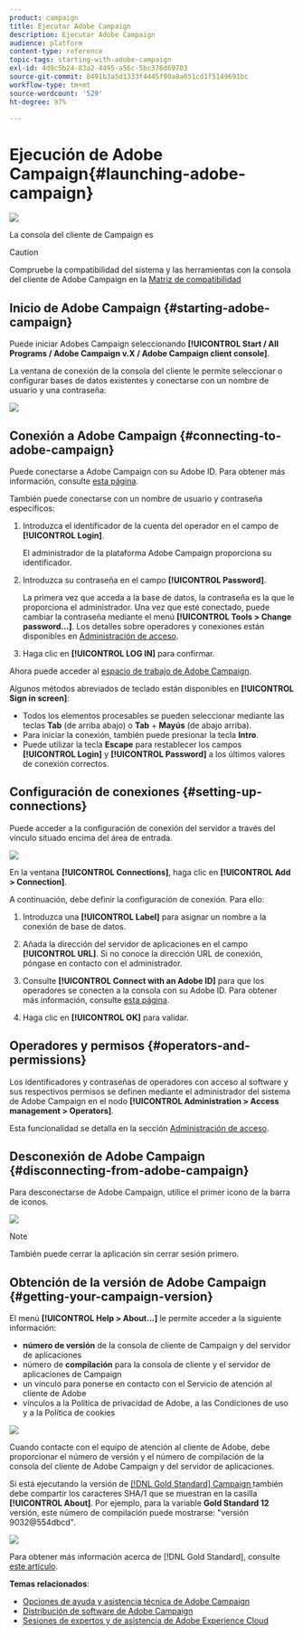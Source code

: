 ```yaml
---
product: campaign
title: Ejecutar Adobe Campaign
description: Ejecutar Adobe Campaign
audience: platform
content-type: reference
topic-tags: starting-with-adobe-campaign
exl-id: 4d9c5b24-83a2-4495-a56c-5bc376d69703
source-git-commit: 8491b3a5d1333f4445f90a8a051cd1f5149691bc
workflow-type: tm+mt
source-wordcount: '529'
ht-degree: 97%

---
```


# Ejecución de Adobe Campaign{#launching-adobe-campaign}

![](../../assets/v7-only.svg)

La consola del cliente de Campaign es

>[!CAUTION]
>
>Compruebe la compatibilidad del sistema y las herramientas con la consola del cliente de Adobe Campaign en la [Matriz de compatibilidad](../../rn/using/compatibility-matrix.md#ClientConsoleoperatingsystems)

## Inicio de Adobe Campaign {#starting-adobe-campaign}

Puede iniciar Adobes Campaign seleccionando **[!UICONTROL Start / All Programs / Adobe Campaign v.X / Adobe Campaign client console]**.

La ventana de conexión de la consola del cliente le permite seleccionar o configurar bases de datos existentes y conectarse con un nombre de usuario y una contraseña:

![](assets/acc-logon.png)

## Conexión a Adobe Campaign {#connecting-to-adobe-campaign}

Puede conectarse a Adobe Campaign con su Adobe ID. Para obtener más información, consulte [esta página](../../integrations/using/about-adobe-id.md).

También puede conectarse con un nombre de usuario y contraseña específicos:

1. Introduzca el identificador de la cuenta del operador en el campo de **[!UICONTROL Login]**.

   El administrador de la plataforma Adobe Campaign proporciona su identificador.

1. Introduzca su contraseña en el campo **[!UICONTROL Password]**.

   La primera vez que acceda a la base de datos, la contraseña es la que le proporciona el administrador. Una vez que esté conectado, puede cambiar la contraseña mediante el menú **[!UICONTROL Tools > Change password...]**. Los detalles sobre operadores y conexiones están disponibles en [Administración de acceso](../../platform/using/access-management.md).

1. Haga clic en **[!UICONTROL LOG IN]** para confirmar.<!--You can also press the **Enter** key to launch connection.-->

Ahora puede acceder al [espacio de trabajo de Adobe Campaign](../../platform/using/adobe-campaign-workspace.md).

Algunos métodos abreviados de teclado están disponibles en **[!UICONTROL Sign in screen]**:
* Todos los elementos procesables se pueden seleccionar mediante las teclas **Tab** (de arriba abajo) o **Tab** + **Mayús** (de abajo arriba).
* Para iniciar la conexión, también puede presionar la tecla **Intro**.
* Puede utilizar la tecla **Escape** para restablecer los campos **[!UICONTROL Login]** y **[!UICONTROL Password]** a los últimos valores de conexión correctos.

## Configuración de conexiones {#setting-up-connections}

Puede acceder a la configuración de conexión del servidor a través del vínculo situado encima del área de entrada.

![](assets/s_ncs_user_connections_management.png)

En la ventana **[!UICONTROL Connections]**, haga clic en **[!UICONTROL Add > Connection]**.

A continuación, debe definir la configuración de conexión. Para ello:

1. Introduzca una **[!UICONTROL Label]** para asignar un nombre a la conexión de base de datos.

1. Añada la dirección del servidor de aplicaciones en el campo **[!UICONTROL URL]**. Si no conoce la dirección URL de conexión, póngase en contacto con el administrador.

1. Consulte **[!UICONTROL Connect with an Adobe ID]** para que los operadores se conecten a la consola con su Adobe ID. Para obtener más información, consulte [esta página](../../integrations/using/about-adobe-id.md).

1. Haga clic en **[!UICONTROL OK]** para validar.

## Operadores y permisos {#operators-and-permissions}

Los identificadores y contraseñas de operadores con acceso al software y sus respectivos permisos se definen mediante el administrador del sistema de Adobe Campaign en el nodo **[!UICONTROL Administration > Access management > Operators]**.

Esta funcionalidad se detalla en la sección [Administración de acceso](../../platform/using/access-management.md).

## Desconexión de Adobe Campaign {#disconnecting-from-adobe-campaign}

Para desconectarse de Adobe Campaign, utilice el primer icono de la barra de iconos.

![](assets/s_ncs_user_deconnexion.png)

>[!NOTE]
>
>También puede cerrar la aplicación sin cerrar sesión primero.

## Obtención de la versión de Adobe Campaign {#getting-your-campaign-version}

El menú **[!UICONTROL Help > About...]** le permite acceder a la siguiente información:

* **número de versión** de la consola de cliente de Campaign y del servidor de aplicaciones
* número de **compilación** para la consola de cliente y el servidor de aplicaciones de Campaign
* un vínculo para ponerse en contacto con el Servicio de atención al cliente de Adobe
* vínculos a la Política de privacidad de Adobe, a las Condiciones de uso y a la Política de cookies

![](assets/about-acc.png)

Cuando contacte con el equipo de atención al cliente de Adobe, debe proporcionar el número de versión y el número de compilación de la consola del cliente de Adobe Campaign y del servidor de aplicaciones.

Si está ejecutando la versión de [ [!DNL Gold Standard] Campaign ](../../rn/using/gold-standard.md) también debe compartir los caracteres SHA/1 que se muestran en la casilla **[!UICONTROL About]**. Por ejemplo, para la variable **Gold Standard 12** versión, este número de compilación puede mostrarse: &quot;versión 9032@554dbcd&quot;.

![](assets/about-acc-gs.png)

Para obtener más información acerca de [!DNL Gold Standard], consulte [este artículo](../../rn/using/gs-overview.md).

**Temas relacionados**:

* [Opciones de ayuda y asistencia técnica de Adobe Campaign](../../support.md)
* [Distribución de software de Adobe Campaign](https://experience.adobe.com/#/downloads/content/software-distribution/en/campaign.html)
* [Sesiones de expertos y de asistencia de Adobe Experience Cloud](https://helpx.adobe.com/es/enterprise/admin-guide.html/enterprise/using/support-for-experience-cloud.ug.html)

